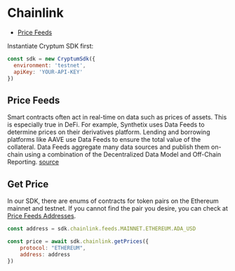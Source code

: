 # Chainlink

- [Price Feeds](#price-feeds)

Instantiate Cryptum SDK first:
```js
const sdk = new CryptumSdk({
  environment: 'testnet',
  apiKey: 'YOUR-API-KEY'
})
```

## Price Feeds

Smart contracts often act in real-time on data such as prices of assets. This is especially true in DeFi.
For example, Synthetix uses Data Feeds to determine prices on their derivatives platform. Lending and borrowing platforms like AAVE use Data Feeds to ensure the total value of the collateral.
Data Feeds aggregate many data sources and publish them on-chain using a combination of the Decentralized Data Model and Off-Chain Reporting.
[source]('https://docs.chain.link/data-feeds', 'ChainLink - Data Feeds')


## Get Price

In our SDK, there are enums of contracts for token pairs on the Ethereum mainnet and testnet. If you cannot find the pair you desire, you can check at [Price Feeds Addresses](https://docs.chain.link/data-feeds/price-feeds/addresses).


```js
const address = sdk.chainlink.feeds.MAINNET.ETHEREUM.ADA_USD

const price = await sdk.chainlink.getPrices({
    protocol: "ETHEREUM",
    address: address
})
```
